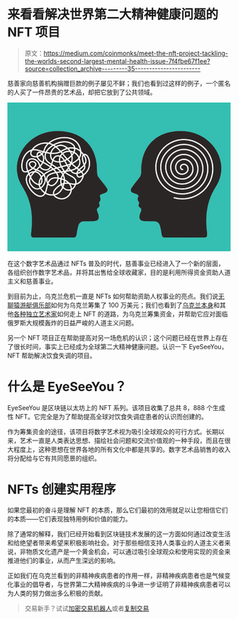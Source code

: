 # 来看看解决世界第二大精神健康问题的 NFT 项目

> 原文：<https://medium.com/coinmonks/meet-the-nft-project-tackling-the-worlds-second-largest-mental-health-issue-7f4fbe67f1ee?source=collection_archive---------35----------------------->

慈善家向慈善机构捐赠巨款的例子屡见不鲜；我们也看到过这样的例子，一个匿名的人买了一件昂贵的艺术品，却把它放到了公共领域。

![](img/156899d021adde49795e2b555a67a1cd.png)

在这个数字艺术品通过 NFTs 普及的时代，慈善事业已经进入了一个新的层面，各组织创作数字艺术品，并将其出售给全球收藏家，目的是利用所得资金资助人道主义和慈善事业。

到目前为止，乌克兰危机一直是 NFTs 如何帮助资助人权事业的亮点。我们说[无聊猿游艇俱乐部](https://decrypt.co/94660/bored-ape-yacht-club-donates-1-million-ethereum-ukraine)如何为乌克兰筹集了 100 万美元；我们也看到了[乌克兰本身](https://www.engadget.com/ukraine-is-selling-nfts-to-support-its-military-194527001.html)和其他[各种独立艺术家](https://www.dailysabah.com/arts/artists-use-nfts-to-support-ukraine-against-russian-invasion/news)如何走上 NFT 的道路，为乌克兰筹集资金，并帮助它应对面临俄罗斯大规模轰炸的日益严峻的人道主义问题。

另一个 NFT 项目正在帮助提高对另一场危机的认识；这个问题已经在世界上存在了很长时间，事实上已经成为全球第二大精神健康问题。认识一下 EyeSeeYou，NFT 帮助解决饮食失调的项目。

# 什么是 EyeSeeYou？

EyeSeeYou 是区块链以太坊上的 NFT 系列。该项目收集了总共 8，888 个生成性 NFT。它完全是为了帮助提高全球对饮食失调症患者的认识而创建的。

作为筹集资金的途径，该项目将数字艺术视为吸引全球观众的可行方式。长期以来，艺术一直是人类表达思想、描绘社会问题和交流价值观的一种手段，而且在很大程度上，这种思想在世界各地的所有文化中都是共享的。数字艺术品销售的收入将分配给与它有共同愿景的组织。

# NFTs 创建实用程序

如果您最初的奋斗是理解 NFT 的本质，那么它们最初的效用就足以让您相信它们的本质——它们表现独特用例和价值的能力。

除了通常的解释，我们已经开始看到区块链技术发展的这一方面如何通过改变生活和给绝望者带来希望来积极影响社会。对于那些相信支持人类事业的人道主义者来说，非物质文化遗产是一个黄金机会，可以通过吸引全球观众和使用实现的资金来推进他们的事业，从而产生深远的影响。

正如我们在乌克兰看到的非精神疾病患者的作用一样，非精神疾病患者也是气候变化事业的倡导者，与世界第二大精神疾病的斗争进一步证明了非精神疾病患者可以为人类的努力做出多么积极的贡献。

> 交易新手？试试[加密交易机器人](/coinmonks/crypto-trading-bot-c2ffce8acb2a)或者[复制交易](/coinmonks/top-10-crypto-copy-trading-platforms-for-beginners-d0c37c7d698c)